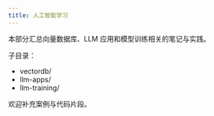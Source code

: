 ```yaml
---
title: 人工智能学习
---
```


本部分汇总向量数据库、LLM 应用和模型训练相关的笔记与实践。

子目录：
- vectordb/
- llm-apps/
- llm-training/

欢迎补充案例与代码片段。